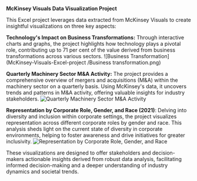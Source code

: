 

**McKinsey Visuals Data Visualization Project**

This Excel project leverages data extracted from McKinsey Visuals to create insightful visualizations on three key aspects:

**Technology's Impact on Business Transformations:** Through interactive charts and graphs, the project highlights how technology plays a pivotal role, contributing up to 71 per cent of the value derived from business transformations across various sectors.
![Business Transformation](McKinsey-Visuals-Excel-project
/Business transformation.png)




**Quarterly Machinery Sector M&A Activity:** The project provides a comprehensive overview of mergers and acquisitions (M&A) within the machinery sector on a quarterly basis. Using McKinsey's data, it uncovers trends and patterns in M&A activity, offering valuable insights for industry stakeholders.
![Quarterly Machinery Sector M&A Activity](path/to/Quarterly%20machinery%20sector%20M%26A%20activity.png)


**Representation by Corporate Role, Gender, and Race (2021)**: Delving into diversity and inclusion within corporate settings, the project visualizes representation across different corporate roles by gender and race. This analysis sheds light on the current state of diversity in corporate environments, helping to foster awareness and drive initiatives for greater inclusivity.
![Representation by Corporate Role, Gender, and Race](path/to/Representation.png)


These visualizations are designed to offer stakeholders and decision-makers actionable insights derived from robust data analysis, facilitating informed decision-making and a deeper understanding of industry dynamics and societal trends.
